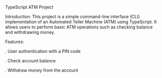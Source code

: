 
TypeScript ATM Project

Introduction:
This project is a simple command-line interface (CLI) implementation of an Automated Teller Machine (ATM) using TypeScript.
It allows users to perform basic ATM operations such as checking balance and withdrawing money.

Features:

. User authentication with a PIN code

. Check account balance

. Withdraw money from the account
